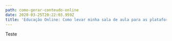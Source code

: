 ```yaml
---
path: como-gerar-conteudo-online
date: 2020-03-25T20:22:03.959Z
title: 'Educação Online: Como levar minha sala de aula para as plataformas digitais?'
---
```

Teste
